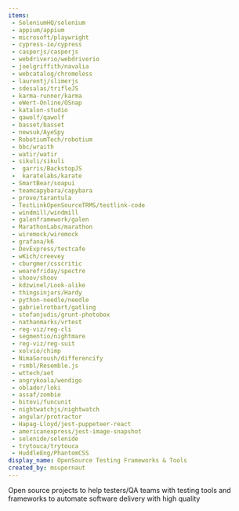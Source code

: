 ```yaml
---
items:
 - SeleniumHQ/selenium
 - appium/appium
 - microsoft/playwright
 - cypress-io/cypress
 - casperjs/casperjs
 - webdriverio/webdriverio
 - joelgriffith/navalia
 - webcatalog/chromeless
 - laurentj/slimerjs
 - sdesalas/trifleJS
 - karma-runner/karma
 - eWert-Online/OSnap
 - katalon-studio
 - qawolf/qawolf
 - basset/basset
 - newsuk/AyeSpy
 - RobotiumTech/robotium
 - bbc/wraith
 - watir/watir
 - sikuli/sikuli
 -  garris/BackstopJS
 -  karatelabs/karate
 - SmartBear/soapui
 - teamcapybara/capybara
 - prove/tarantula
 - TestLinkOpenSourceTRMS/testlink-code
 - windmill/windmill
 - galenframework/galen
 - MarathonLabs/marathon
 - wiremock/wiremock
 - grafana/k6
 - DevExpress/testcafe
 - wKich/creevey
 - cburgmer/csscritic
 - wearefriday/spectre
 - shoov/shoov
 - kdzwinel/Look-alike
 - thingsinjars/Hardy
 - python-needle/needle
 - gabrielrotbart/gatling
 - stefanjudis/grunt-photobox
 - nathanmarks/vrtest
 - reg-viz/reg-cli
 - segmentio/nightmare
 - reg-viz/reg-suit
 - xolvio/chimp
 - NimaSoroush/differencify
 - rsmbl/Resemble.js
 - wttech/aet
 - angrykoala/wendigo
 - oblador/loki
 - assaf/zombie
 - bitovi/funcunit
 - nightwatchjs/nightwatch
 - angular/protractor
 - Hapag-Lloyd/jest-puppeteer-react
 - americanexpress/jest-image-snapshot
 - selenide/selenide
 - trytouca/trytouca
 - HuddleEng/PhantomCSS
display_name: OpenSource Testing Frameworks & Tools
created_by: msupernaut
---
```

Open source projects to help testers/QA teams with testing tools and frameworks to automate software delivery with high quality
